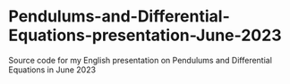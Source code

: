 # Pendulums-and-Differential-Equations-presentation-June-2023
 Source code for my English presentation on Pendulums and Differential Equations in June 2023
